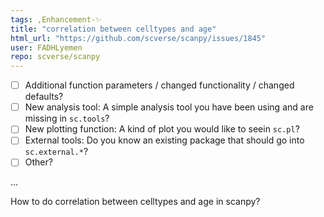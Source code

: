 ```yaml
---
tags: ,Enhancement-✨
title: "correlation between celltypes and age"
html_url: "https://github.com/scverse/scanpy/issues/1845"
user: FADHLyemen
repo: scverse/scanpy
---
```


<!-- What kind of feature would you like to request? -->
- [ ] Additional function parameters / changed functionality / changed defaults?
- [ ] New analysis tool: A simple analysis tool you have been using and are missing in `sc.tools`?
- [ ] New plotting function: A kind of plot you would like to seein `sc.pl`?
- [ ] External tools: Do you know an existing package that should go into `sc.external.*`?
- [ ] Other?

<!-- Please describe your wishes below: -->
...

How to do correlation between celltypes and age in scanpy?

